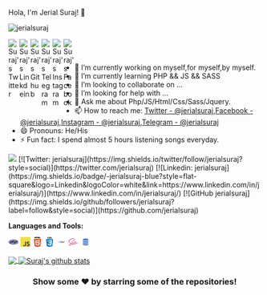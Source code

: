 Hola, I'm Jerial Suraj! 👋


<p align="left"> <img src="https://komarev.com/ghpvc/?username=iampawan&label=Views&color=blue&style=plastic" alt="jerialsuraj" /> </p>

<a href="https://twitter.com/jerialsuraj">
  <img align="left" alt="Suraj's Twitter" width="22px" src="https://cdn.jsdelivr.net/npm/simple-icons@v3/icons/twitter.svg" />
</a>
<a href="https://linkedin.com/in/jerialsuraj">
  <img align="left" alt="Suraj's Linkdein" width="22px" src="https://cdn.jsdelivr.net/npm/simple-icons@v3/icons/linkedin.svg" />
</a>
<a href="https://github.com/jerialsuraj">
  <img align="left" alt="Suraj's Github" width="22px" src="https://cdn.jsdelivr.net/npm/simple-icons@v3/icons/github.svg" />
</a>
<a href="https://t.me/jerialsuraj">
  <img align="left" alt="Suraj's Telegram" width="22px" src="https://cdn.jsdelivr.net/npm/simple-icons@v3/icons/telegram.svg" />
</a>
<a href="https://www.instagram.com/jerialsuraj/">
  <img align="left" alt="Suraj's Instagram" width="22px" src="https://cdn.jsdelivr.net/npm/simple-icons@v3/icons/instagram.svg" />
</a>
<a href="https://www.facebook.com/jerialsuraj">
  <img align="left" alt="Suraj's Facebook" width="22px" src="https://cdn.jsdelivr.net/npm/simple-icons@v3/icons/facebook.svg" />
</a>


<br/>
<br/>



- 🔭 I’m currently working on myself,for myself,by myself.
- 🌱 I’m currently learning PHP && JS && SASS
- 👯 I’m looking to collaborate on ...
- 🤔 I’m looking for help with ...
- 💬 Ask me about Php/JS/Html/Css/Sass/Jquery.
- 📫 How to reach me: [Twitter - @jerialsuraj](https://twitter.com/jerialsuraj),[Facebook - @jerialsuraj](https://www.facebook.com/jerialsuraj),[Instagram - @jerialsuraj](https://www.instagram.com/jerialsuraj/),[Telegram - @jerialsuraj](https://t.me/jerialsuraj)
- 😄 Pronouns: He/His
- ⚡ Fun fact: I spend almost 5 hours listening songs everyday.

<img src="https://github-readme-stats.vercel.app/api?username=jerialsuraj&&show_icons=true&title_color=ffffff&icon_color=bb2acf&text_color=daf7dc&bg_color=151515">
[![Twitter: jerialsuraj](https://img.shields.io/twitter/follow/jerialsuraj?style=social)](https://twitter.com/jerialsuraj)
[![Linkedin: jerialsuraj](https://img.shields.io/badge/-jerialsuraj-blue?style=flat-square&logo=Linkedin&logoColor=white&link=https://www.linkedin.com/in/jerialsuraj/)](https://www.linkedin.com/in/jerialsuraj/)
[![GitHub jerialsuraj](https://img.shields.io/github/followers/jerialsuraj?label=follow&style=social)](https://github.com/jerialsuraj)



**Languages and Tools:**  

<code><img height="20" src="https://raw.githubusercontent.com/github/explore/80688e429a7d4ef2fca1e82350fe8e3517d3494d/topics/php/php.png"></code>
<code><img height="20" src="https://raw.githubusercontent.com/github/explore/80688e429a7d4ef2fca1e82350fe8e3517d3494d/topics/javascript/javascript.png"></code>
<code><img height="20" src="https://raw.githubusercontent.com/github/explore/80688e429a7d4ef2fca1e82350fe8e3517d3494d/topics/html/html.png"></code>
<code><img height="20" src="https://raw.githubusercontent.com/github/explore/80688e429a7d4ef2fca1e82350fe8e3517d3494d/topics/css/css.png"></code>
<code><img height="20" src="https://raw.githubusercontent.com/github/explore/80688e429a7d4ef2fca1e82350fe8e3517d3494d/topics/jquery/jquery.png"></code>
<code><img height="20" src="https://raw.githubusercontent.com/github/explore/80688e429a7d4ef2fca1e82350fe8e3517d3494d/topics/sass/sass.png"></code>
<code><img height="20" src="https://raw.githubusercontent.com/github/explore/80688e429a7d4ef2fca1e82350fe8e3517d3494d/topics/sql/sql.png"></code>



<a href="https://github.com/jerialsuraj">
  <img align="center" src="https://github-readme-stats.vercel.app/api/top-langs/?username=jerialsuraj&theme=light&hide_langs_below=1" />
</a>
<a href="https://github.com/jerialsuraj">
 <img align="center" src="https://github-readme-stats.vercel.app/api?username=jerialsuraj&show_icons=true&theme=light&line_height=27" alt="Suraj's github stats"/>
</a>

<div align="center">

### Show some ❤️ by starring some of the repositories!
